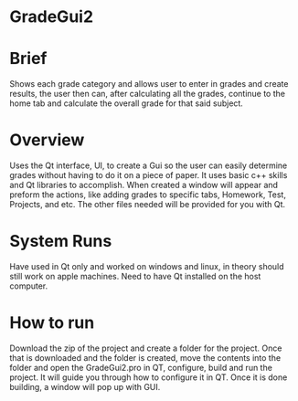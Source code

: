 # GradeGui2

# Brief
Shows each grade category and allows user to enter in grades and create results, the user then can, after calculating all the grades, continue to the home tab and calculate the overall grade for that said subject.

# Overview
Uses the Qt interface, UI,  to create a Gui so the user can easily determine grades without having to do it on a piece of paper. It uses basic c++ skills and Qt libraries to accomplish. When created a window will appear and preform the actions, like adding grades to specific tabs, Homework, Test, Projects, and etc. The other files needed will be provided for you with Qt.

# System Runs
Have used in Qt only and worked on windows and linux, in theory should still work on apple machines. Need to have Qt installed on the host computer.

# How to run
Download the zip of the project and create a folder for the project. Once that is downloaded and the folder is created, move the contents into the folder and open the GradeGui2.pro in QT, configure, build and run the project. It will guide you through how to configure it in QT. Once it is done building, a window will pop up with GUI.
